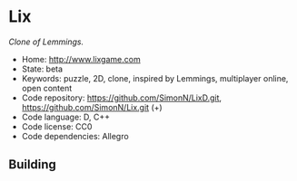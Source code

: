 # Lix

_Clone of Lemmings._

- Home: http://www.lixgame.com
- State: beta
- Keywords: puzzle, 2D, clone, inspired by Lemmings, multiplayer online, open content
- Code repository: https://github.com/SimonN/LixD.git, https://github.com/SimonN/Lix.git (+)
- Code language: D, C++
- Code license: CC0
- Code dependencies: Allegro

## Building
